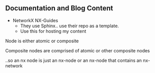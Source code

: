 ## Documentation and Blog Content

* NetworkX NX-Guides
  * They use Sphinx.. use their repo as a template.
  * Use this for hosting my content


Node is either atomic or composite

Composite nodes are comprised of atomic or other composite nodes

..so an nx node is just an nx-node or an nx-node that contains an nx-network
